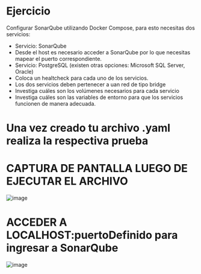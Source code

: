 # Ejercicio
Configurar SonarQube utilizando Docker Compose, para esto necesitas dos servicios:
- Servicio: SonarQube
- Desde el host es necesario acceder a SonarQube por lo que necesitas mapear el puerto correspondiente.
- Servicio: PostgreSQL (existen otras opciones: Microsoft SQL Server, Oracle)
- Coloca un healtcheck para cada uno de los servicios.
- Los dos servicios deben pertenecer a uan red de tipo bridge
- Investiga cuáles son los volúmenes necesarios para cada servicio
- Investiga cuáles son las variables de entorno para que los servicios funcionen de manera adecuada.
  
# Una vez creado tu archivo .yaml realiza la respectiva prueba 
# CAPTURA DE PANTALLA LUEGO DE EJECUTAR EL ARCHIVO

![image](https://github.com/DonobanR/2024A-ISWD633-Practica5/assets/135273301/25759e57-f232-4d84-8e04-3adf4088c539)


# ACCEDER A LOCALHOST:puertoDefinido para ingresar a SonarQube

![image](https://github.com/DonobanR/2024A-ISWD633-Practica5/assets/135273301/19e60a11-1343-4f12-a1fa-aed9d20023b6)

